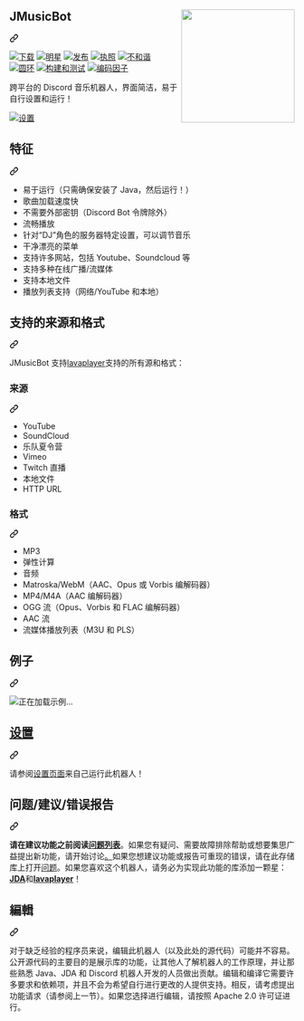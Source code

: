 <div class="Box-sc-g0xbh4-0 bJMeLZ js-snippet-clipboard-copy-unpositioned" data-hpc="true"><article class="markdown-body entry-content container-lg" itemprop="text"><p dir="auto"><a target="_blank" rel="noopener noreferrer nofollow" href="https://camo.githubusercontent.com/18772f08f73f04b945f3e9ed811e078ba7833743485a5b3c36a6560ff81a9f1a/68747470733a2f2f692e696d6775722e636f6d2f7a7245383048592e706e67"><img align="right" src="https://camo.githubusercontent.com/18772f08f73f04b945f3e9ed811e078ba7833743485a5b3c36a6560ff81a9f1a/68747470733a2f2f692e696d6775722e636f6d2f7a7245383048592e706e67" height="200" width="200" data-canonical-src="https://i.imgur.com/zrE80HY.png" style="max-width: 100%;"></a></p>
<div class="markdown-heading" dir="auto"><h1 tabindex="-1" class="heading-element" dir="auto"><font style="vertical-align: inherit;"><font style="vertical-align: inherit;">JMusicBot</font></font></h1><a id="user-content-jmusicbot" class="anchor" aria-label="永久链接：JMusicBot" href="#jmusicbot"><svg class="octicon octicon-link" viewBox="0 0 16 16" version="1.1" width="16" height="16" aria-hidden="true"><path d="m7.775 3.275 1.25-1.25a3.5 3.5 0 1 1 4.95 4.95l-2.5 2.5a3.5 3.5 0 0 1-4.95 0 .751.751 0 0 1 .018-1.042.751.751 0 0 1 1.042-.018 1.998 1.998 0 0 0 2.83 0l2.5-2.5a2.002 2.002 0 0 0-2.83-2.83l-1.25 1.25a.751.751 0 0 1-1.042-.018.751.751 0 0 1-.018-1.042Zm-4.69 9.64a1.998 1.998 0 0 0 2.83 0l1.25-1.25a.751.751 0 0 1 1.042.018.751.751 0 0 1 .018 1.042l-1.25 1.25a3.5 3.5 0 1 1-4.95-4.95l2.5-2.5a3.5 3.5 0 0 1 4.95 0 .751.751 0 0 1-.018 1.042.751.751 0 0 1-1.042.018 1.998 1.998 0 0 0-2.83 0l-2.5 2.5a1.998 1.998 0 0 0 0 2.83Z"></path></svg></a></div>
<p dir="auto"><a href="https://github.com/jagrosh/MusicBot/releases/latest"><img src="https://camo.githubusercontent.com/ebd73d0b3f2137c00f4379e4201f734b95a9d68b92a6024e66ee7ecbc7d5dbf1/68747470733a2f2f696d672e736869656c64732e696f2f6769746875622f646f776e6c6f6164732f6a6167726f73682f4d75736963426f742f746f74616c2e737667" alt="下载" data-canonical-src="https://img.shields.io/github/downloads/jagrosh/MusicBot/total.svg" style="max-width: 100%;"></a>
<a href="https://github.com/jagrosh/MusicBot/stargazers"><img src="https://camo.githubusercontent.com/0cc7b16fd29d3c80f0035073cf4cca231cebfea7e614457e1cd11dbfa994e006/68747470733a2f2f696d672e736869656c64732e696f2f6769746875622f73746172732f6a6167726f73682f4d75736963426f742e737667" alt="明星" data-canonical-src="https://img.shields.io/github/stars/jagrosh/MusicBot.svg" style="max-width: 100%;"></a>
<a href="https://github.com/jagrosh/MusicBot/releases/latest"><img src="https://camo.githubusercontent.com/3f644f920667c6abbe834884aa12a181f35bd1fa5788493a2bf8045d9d912cf4/68747470733a2f2f696d672e736869656c64732e696f2f6769746875622f72656c656173652f6a6167726f73682f4d75736963426f742e737667" alt="发布" data-canonical-src="https://img.shields.io/github/release/jagrosh/MusicBot.svg" style="max-width: 100%;"></a>
<a href="https://github.com/jagrosh/MusicBot/blob/master/LICENSE"><img src="https://camo.githubusercontent.com/d61846def84da772d95842513c814502f342a506f66e7facd426b12de75685e9/68747470733a2f2f696d672e736869656c64732e696f2f6769746875622f6c6963656e73652f6a6167726f73682f4d75736963426f742e737667" alt="执照" data-canonical-src="https://img.shields.io/github/license/jagrosh/MusicBot.svg" style="max-width: 100%;"></a>
<a href="https://discord.gg/0p9LSGoRLu6Pet0k" rel="nofollow"><img src="https://camo.githubusercontent.com/6071a20d7322c4f5218bfb4babfd3fe01c67b464b7ce8351bfd1216ca0c132ce/68747470733a2f2f646973636f72646170702e636f6d2f6170692f6775696c64732f3134373639383338323039323233383834382f7769646765742e706e67" alt="不和谐" data-canonical-src="https://discordapp.com/api/guilds/147698382092238848/widget.png" style="max-width: 100%;"></a><br>
<a href="https://dl.circleci.com/status-badge/redirect/gh/jagrosh/MusicBot/tree/master" rel="nofollow"><img src="https://camo.githubusercontent.com/9e3b03a6cdf2c1339dc7ecebadae2642ef519067ae567b76f765233a1aa0ab6f/68747470733a2f2f646c2e636972636c6563692e636f6d2f7374617475732d62616467652f696d672f67682f6a6167726f73682f4d75736963426f742f747265652f6d61737465722e7376673f7374796c653d737667" alt="圆环" data-canonical-src="https://dl.circleci.com/status-badge/img/gh/jagrosh/MusicBot/tree/master.svg?style=svg" style="max-width: 100%;"></a>
<a href="https://github.com/jagrosh/MusicBot/actions/workflows/build-and-test.yml"><img src="https://github.com/jagrosh/MusicBot/actions/workflows/build-and-test.yml/badge.svg" alt="构建和测试" style="max-width: 100%;"></a>
<a href="https://www.codefactor.io/repository/github/jagrosh/musicbot" rel="nofollow"><img src="https://camo.githubusercontent.com/9421d884b0ac0e00add88d6374917206a201ce7853dc0e3140728ee9c4c3db73/68747470733a2f2f7777772e636f6465666163746f722e696f2f7265706f7369746f72792f6769746875622f6a6167726f73682f6d75736963626f742f6261646765" alt="编码因子" data-canonical-src="https://www.codefactor.io/repository/github/jagrosh/musicbot/badge" style="max-width: 100%;"></a></p>
<p dir="auto"><font style="vertical-align: inherit;"><font style="vertical-align: inherit;">跨平台的 Discord 音乐机器人，界面简洁，易于自行设置和运行！</font></font></p>
<p dir="auto"><a href="https://jmusicbot.com/setup" rel="nofollow"><img src="https://camo.githubusercontent.com/6ecb783d69e3d9de838d95e5f1f9eee5a6c4fa0a43ce1a7e42d9d327502410aa/687474703a2f2f692e696d6775722e636f6d2f5676585970356a2e706e67" alt="设置" data-canonical-src="http://i.imgur.com/VvXYp5j.png" style="max-width: 100%;"></a></p>
<div class="markdown-heading" dir="auto"><h2 tabindex="-1" class="heading-element" dir="auto"><font style="vertical-align: inherit;"><font style="vertical-align: inherit;">特征</font></font></h2><a id="user-content-features" class="anchor" aria-label="固定链接：功能" href="#features"><svg class="octicon octicon-link" viewBox="0 0 16 16" version="1.1" width="16" height="16" aria-hidden="true"><path d="m7.775 3.275 1.25-1.25a3.5 3.5 0 1 1 4.95 4.95l-2.5 2.5a3.5 3.5 0 0 1-4.95 0 .751.751 0 0 1 .018-1.042.751.751 0 0 1 1.042-.018 1.998 1.998 0 0 0 2.83 0l2.5-2.5a2.002 2.002 0 0 0-2.83-2.83l-1.25 1.25a.751.751 0 0 1-1.042-.018.751.751 0 0 1-.018-1.042Zm-4.69 9.64a1.998 1.998 0 0 0 2.83 0l1.25-1.25a.751.751 0 0 1 1.042.018.751.751 0 0 1 .018 1.042l-1.25 1.25a3.5 3.5 0 1 1-4.95-4.95l2.5-2.5a3.5 3.5 0 0 1 4.95 0 .751.751 0 0 1-.018 1.042.751.751 0 0 1-1.042.018 1.998 1.998 0 0 0-2.83 0l-2.5 2.5a1.998 1.998 0 0 0 0 2.83Z"></path></svg></a></div>
<ul dir="auto">
<li><font style="vertical-align: inherit;"><font style="vertical-align: inherit;">易于运行（只需确保安装了 Java，然后运行！）</font></font></li>
<li><font style="vertical-align: inherit;"><font style="vertical-align: inherit;">歌曲加载速度快</font></font></li>
<li><font style="vertical-align: inherit;"><font style="vertical-align: inherit;">不需要外部密钥（Discord Bot 令牌除外）</font></font></li>
<li><font style="vertical-align: inherit;"><font style="vertical-align: inherit;">流畅播放</font></font></li>
<li><font style="vertical-align: inherit;"><font style="vertical-align: inherit;">针对“DJ”角色的服务器特定设置，可以调节音乐</font></font></li>
<li><font style="vertical-align: inherit;"><font style="vertical-align: inherit;">干净漂亮的菜单</font></font></li>
<li><font style="vertical-align: inherit;"><font style="vertical-align: inherit;">支持许多网站，包括 Youtube、Soundcloud 等</font></font></li>
<li><font style="vertical-align: inherit;"><font style="vertical-align: inherit;">支持多种在线广播/流媒体</font></font></li>
<li><font style="vertical-align: inherit;"><font style="vertical-align: inherit;">支持本地文件</font></font></li>
<li><font style="vertical-align: inherit;"><font style="vertical-align: inherit;">播放列表支持（网络/YouTube 和本地）</font></font></li>
</ul>
<div class="markdown-heading" dir="auto"><h2 tabindex="-1" class="heading-element" dir="auto"><font style="vertical-align: inherit;"><font style="vertical-align: inherit;">支持的来源和格式</font></font></h2><a id="user-content-supported-sources-and-formats" class="anchor" aria-label="永久链接：支持的来源和格式" href="#supported-sources-and-formats"><svg class="octicon octicon-link" viewBox="0 0 16 16" version="1.1" width="16" height="16" aria-hidden="true"><path d="m7.775 3.275 1.25-1.25a3.5 3.5 0 1 1 4.95 4.95l-2.5 2.5a3.5 3.5 0 0 1-4.95 0 .751.751 0 0 1 .018-1.042.751.751 0 0 1 1.042-.018 1.998 1.998 0 0 0 2.83 0l2.5-2.5a2.002 2.002 0 0 0-2.83-2.83l-1.25 1.25a.751.751 0 0 1-1.042-.018.751.751 0 0 1-.018-1.042Zm-4.69 9.64a1.998 1.998 0 0 0 2.83 0l1.25-1.25a.751.751 0 0 1 1.042.018.751.751 0 0 1 .018 1.042l-1.25 1.25a3.5 3.5 0 1 1-4.95-4.95l2.5-2.5a3.5 3.5 0 0 1 4.95 0 .751.751 0 0 1-.018 1.042.751.751 0 0 1-1.042.018 1.998 1.998 0 0 0-2.83 0l-2.5 2.5a1.998 1.998 0 0 0 0 2.83Z"></path></svg></a></div>
<p dir="auto"><font style="vertical-align: inherit;"><font style="vertical-align: inherit;">JMusicBot 支持</font></font><a href="https://github.com/sedmelluq/lavaplayer#supported-formats"><font style="vertical-align: inherit;"><font style="vertical-align: inherit;">lavaplayer</font></font></a><font style="vertical-align: inherit;"><font style="vertical-align: inherit;">支持的所有源和格式：</font></font></p>
<div class="markdown-heading" dir="auto"><h3 tabindex="-1" class="heading-element" dir="auto"><font style="vertical-align: inherit;"><font style="vertical-align: inherit;">来源</font></font></h3><a id="user-content-sources" class="anchor" aria-label="永久链接：来源" href="#sources"><svg class="octicon octicon-link" viewBox="0 0 16 16" version="1.1" width="16" height="16" aria-hidden="true"><path d="m7.775 3.275 1.25-1.25a3.5 3.5 0 1 1 4.95 4.95l-2.5 2.5a3.5 3.5 0 0 1-4.95 0 .751.751 0 0 1 .018-1.042.751.751 0 0 1 1.042-.018 1.998 1.998 0 0 0 2.83 0l2.5-2.5a2.002 2.002 0 0 0-2.83-2.83l-1.25 1.25a.751.751 0 0 1-1.042-.018.751.751 0 0 1-.018-1.042Zm-4.69 9.64a1.998 1.998 0 0 0 2.83 0l1.25-1.25a.751.751 0 0 1 1.042.018.751.751 0 0 1 .018 1.042l-1.25 1.25a3.5 3.5 0 1 1-4.95-4.95l2.5-2.5a3.5 3.5 0 0 1 4.95 0 .751.751 0 0 1-.018 1.042.751.751 0 0 1-1.042.018 1.998 1.998 0 0 0-2.83 0l-2.5 2.5a1.998 1.998 0 0 0 0 2.83Z"></path></svg></a></div>
<ul dir="auto">
<li><font style="vertical-align: inherit;"><font style="vertical-align: inherit;">YouTube</font></font></li>
<li><font style="vertical-align: inherit;"><font style="vertical-align: inherit;">SoundCloud</font></font></li>
<li><font style="vertical-align: inherit;"><font style="vertical-align: inherit;">乐队夏令营</font></font></li>
<li><font style="vertical-align: inherit;"><font style="vertical-align: inherit;">Vimeo</font></font></li>
<li><font style="vertical-align: inherit;"><font style="vertical-align: inherit;">Twitch 直播</font></font></li>
<li><font style="vertical-align: inherit;"><font style="vertical-align: inherit;">本地文件</font></font></li>
<li><font style="vertical-align: inherit;"><font style="vertical-align: inherit;">HTTP URL</font></font></li>
</ul>
<div class="markdown-heading" dir="auto"><h3 tabindex="-1" class="heading-element" dir="auto"><font style="vertical-align: inherit;"><font style="vertical-align: inherit;">格式</font></font></h3><a id="user-content-formats" class="anchor" aria-label="永久链接：格式" href="#formats"><svg class="octicon octicon-link" viewBox="0 0 16 16" version="1.1" width="16" height="16" aria-hidden="true"><path d="m7.775 3.275 1.25-1.25a3.5 3.5 0 1 1 4.95 4.95l-2.5 2.5a3.5 3.5 0 0 1-4.95 0 .751.751 0 0 1 .018-1.042.751.751 0 0 1 1.042-.018 1.998 1.998 0 0 0 2.83 0l2.5-2.5a2.002 2.002 0 0 0-2.83-2.83l-1.25 1.25a.751.751 0 0 1-1.042-.018.751.751 0 0 1-.018-1.042Zm-4.69 9.64a1.998 1.998 0 0 0 2.83 0l1.25-1.25a.751.751 0 0 1 1.042.018.751.751 0 0 1 .018 1.042l-1.25 1.25a3.5 3.5 0 1 1-4.95-4.95l2.5-2.5a3.5 3.5 0 0 1 4.95 0 .751.751 0 0 1-.018 1.042.751.751 0 0 1-1.042.018 1.998 1.998 0 0 0-2.83 0l-2.5 2.5a1.998 1.998 0 0 0 0 2.83Z"></path></svg></a></div>
<ul dir="auto">
<li><font style="vertical-align: inherit;"><font style="vertical-align: inherit;">MP3</font></font></li>
<li><font style="vertical-align: inherit;"><font style="vertical-align: inherit;">弹性计算</font></font></li>
<li><font style="vertical-align: inherit;"><font style="vertical-align: inherit;">音频</font></font></li>
<li><font style="vertical-align: inherit;"><font style="vertical-align: inherit;">Matroska/WebM（AAC、Opus 或 Vorbis 编解码器）</font></font></li>
<li><font style="vertical-align: inherit;"><font style="vertical-align: inherit;">MP4/M4A（AAC 编解码器）</font></font></li>
<li><font style="vertical-align: inherit;"><font style="vertical-align: inherit;">OGG 流（Opus、Vorbis 和 FLAC 编解码器）</font></font></li>
<li><font style="vertical-align: inherit;"><font style="vertical-align: inherit;">AAC 流</font></font></li>
<li><font style="vertical-align: inherit;"><font style="vertical-align: inherit;">流媒体播放列表（M3U 和 PLS）</font></font></li>
</ul>
<div class="markdown-heading" dir="auto"><h2 tabindex="-1" class="heading-element" dir="auto"><font style="vertical-align: inherit;"><font style="vertical-align: inherit;">例子</font></font></h2><a id="user-content-example" class="anchor" aria-label="永久链接：示例" href="#example"><svg class="octicon octicon-link" viewBox="0 0 16 16" version="1.1" width="16" height="16" aria-hidden="true"><path d="m7.775 3.275 1.25-1.25a3.5 3.5 0 1 1 4.95 4.95l-2.5 2.5a3.5 3.5 0 0 1-4.95 0 .751.751 0 0 1 .018-1.042.751.751 0 0 1 1.042-.018 1.998 1.998 0 0 0 2.83 0l2.5-2.5a2.002 2.002 0 0 0-2.83-2.83l-1.25 1.25a.751.751 0 0 1-1.042-.018.751.751 0 0 1-.018-1.042Zm-4.69 9.64a1.998 1.998 0 0 0 2.83 0l1.25-1.25a.751.751 0 0 1 1.042.018.751.751 0 0 1 .018 1.042l-1.25 1.25a3.5 3.5 0 1 1-4.95-4.95l2.5-2.5a3.5 3.5 0 0 1 4.95 0 .751.751 0 0 1-.018 1.042.751.751 0 0 1-1.042.018 1.998 1.998 0 0 0-2.83 0l-2.5 2.5a1.998 1.998 0 0 0 0 2.83Z"></path></svg></a></div>
<p dir="auto"><animated-image data-catalyst=""><a target="_blank" rel="noopener noreferrer nofollow" href="https://camo.githubusercontent.com/fa206b986c1a41e339d8d4ec7b4a0675e52507eccc740e94194dfb48f9dab38d/68747470733a2f2f692e696d6775722e636f6d2f6b5674544b76532e676966" data-target="animated-image.originalLink"><img src="https://camo.githubusercontent.com/fa206b986c1a41e339d8d4ec7b4a0675e52507eccc740e94194dfb48f9dab38d/68747470733a2f2f692e696d6775722e636f6d2f6b5674544b76532e676966" alt="正在加载示例..." data-canonical-src="https://i.imgur.com/kVtTKvS.gif" style="max-width: 100%; display: inline-block;" data-target="animated-image.originalImage"></a>
      <span class="AnimatedImagePlayer" data-target="animated-image.player" hidden="">
        <a data-target="animated-image.replacedLink" class="AnimatedImagePlayer-images" href="https://camo.githubusercontent.com/fa206b986c1a41e339d8d4ec7b4a0675e52507eccc740e94194dfb48f9dab38d/68747470733a2f2f692e696d6775722e636f6d2f6b5674544b76532e676966" target="_blank">
          
       
<div class="markdown-heading" dir="auto"><h2 tabindex="-1" class="heading-element" dir="auto"><font style="vertical-align: inherit;"><font style="vertical-align: inherit;">设置</font></font></h2><a id="user-content-setup" class="anchor" aria-label="固定链接：设置" href="#setup"><svg class="octicon octicon-link" viewBox="0 0 16 16" version="1.1" width="16" height="16" aria-hidden="true"><path d="m7.775 3.275 1.25-1.25a3.5 3.5 0 1 1 4.95 4.95l-2.5 2.5a3.5 3.5 0 0 1-4.95 0 .751.751 0 0 1 .018-1.042.751.751 0 0 1 1.042-.018 1.998 1.998 0 0 0 2.83 0l2.5-2.5a2.002 2.002 0 0 0-2.83-2.83l-1.25 1.25a.751.751 0 0 1-1.042-.018.751.751 0 0 1-.018-1.042Zm-4.69 9.64a1.998 1.998 0 0 0 2.83 0l1.25-1.25a.751.751 0 0 1 1.042.018.751.751 0 0 1 .018 1.042l-1.25 1.25a3.5 3.5 0 1 1-4.95-4.95l2.5-2.5a3.5 3.5 0 0 1 4.95 0 .751.751 0 0 1-.018 1.042.751.751 0 0 1-1.042.018 1.998 1.998 0 0 0-2.83 0l-2.5 2.5a1.998 1.998 0 0 0 0 2.83Z"></path></svg></a></div>
<p dir="auto"><font style="vertical-align: inherit;"><font style="vertical-align: inherit;">请参阅</font></font><a href="https://jmusicbot.com/setup" rel="nofollow"><font style="vertical-align: inherit;"><font style="vertical-align: inherit;">设置页面</font></font></a><font style="vertical-align: inherit;"><font style="vertical-align: inherit;">来自己运行此机器人！</font></font></p>
<div class="markdown-heading" dir="auto"><h2 tabindex="-1" class="heading-element" dir="auto"><font style="vertical-align: inherit;"><font style="vertical-align: inherit;">问题/建议/错误报告</font></font></h2><a id="user-content-questionssuggestionsbug-reports" class="anchor" aria-label="永久链接：问题/建议/错误报告" href="#questionssuggestionsbug-reports"><svg class="octicon octicon-link" viewBox="0 0 16 16" version="1.1" width="16" height="16" aria-hidden="true"><path d="m7.775 3.275 1.25-1.25a3.5 3.5 0 1 1 4.95 4.95l-2.5 2.5a3.5 3.5 0 0 1-4.95 0 .751.751 0 0 1 .018-1.042.751.751 0 0 1 1.042-.018 1.998 1.998 0 0 0 2.83 0l2.5-2.5a2.002 2.002 0 0 0-2.83-2.83l-1.25 1.25a.751.751 0 0 1-1.042-.018.751.751 0 0 1-.018-1.042Zm-4.69 9.64a1.998 1.998 0 0 0 2.83 0l1.25-1.25a.751.751 0 0 1 1.042.018.751.751 0 0 1 .018 1.042l-1.25 1.25a3.5 3.5 0 1 1-4.95-4.95l2.5-2.5a3.5 3.5 0 0 1 4.95 0 .751.751 0 0 1-.018 1.042.751.751 0 0 1-1.042.018 1.998 1.998 0 0 0-2.83 0l-2.5 2.5a1.998 1.998 0 0 0 0 2.83Z"></path></svg></a></div>
<p dir="auto"><strong><font style="vertical-align: inherit;"><font style="vertical-align: inherit;">请</font><font style="vertical-align: inherit;">在建议功能之前阅读</font></font><a href="https://github.com/jagrosh/MusicBot/issues"><font style="vertical-align: inherit;"><font style="vertical-align: inherit;">问题列表</font></font></a><font style="vertical-align: inherit;"></font></strong><font style="vertical-align: inherit;"><font style="vertical-align: inherit;">。如果您有疑问、需要故障排除帮助或想要集思广益提出新功能，请开始讨论</font></font><a href="https://github.com/jagrosh/MusicBot/discussions"><font style="vertical-align: inherit;"><font style="vertical-align: inherit;">。</font></font></a><font style="vertical-align: inherit;"><font style="vertical-align: inherit;">如果您想建议功能或报告可重现的错误，请在此存储库上打开</font></font><a href="https://github.com/jagrosh/MusicBot/issues"><font style="vertical-align: inherit;"><font style="vertical-align: inherit;">问题</font></font></a><font style="vertical-align: inherit;"><font style="vertical-align: inherit;">。如果您喜欢这个机器人，请务必为实现此功能的库添加一颗星：</font></font><a href="https://github.com/DV8FromTheWorld/JDA"><strong><font style="vertical-align: inherit;"><font style="vertical-align: inherit;">JDA</font></font></strong></a><font style="vertical-align: inherit;"><font style="vertical-align: inherit;">和</font></font><a href="https://github.com/sedmelluq/lavaplayer"><strong><font style="vertical-align: inherit;"><font style="vertical-align: inherit;">lavaplayer</font></font></strong></a><font style="vertical-align: inherit;"><font style="vertical-align: inherit;">！</font></font></p>
<div class="markdown-heading" dir="auto"><h2 tabindex="-1" class="heading-element" dir="auto"><font style="vertical-align: inherit;"><font style="vertical-align: inherit;">編輯</font></font></h2><a id="user-content-editing" class="anchor" aria-label="永久链接：编辑" href="#editing"><svg class="octicon octicon-link" viewBox="0 0 16 16" version="1.1" width="16" height="16" aria-hidden="true"><path d="m7.775 3.275 1.25-1.25a3.5 3.5 0 1 1 4.95 4.95l-2.5 2.5a3.5 3.5 0 0 1-4.95 0 .751.751 0 0 1 .018-1.042.751.751 0 0 1 1.042-.018 1.998 1.998 0 0 0 2.83 0l2.5-2.5a2.002 2.002 0 0 0-2.83-2.83l-1.25 1.25a.751.751 0 0 1-1.042-.018.751.751 0 0 1-.018-1.042Zm-4.69 9.64a1.998 1.998 0 0 0 2.83 0l1.25-1.25a.751.751 0 0 1 1.042.018.751.751 0 0 1 .018 1.042l-1.25 1.25a3.5 3.5 0 1 1-4.95-4.95l2.5-2.5a3.5 3.5 0 0 1 4.95 0 .751.751 0 0 1-.018 1.042.751.751 0 0 1-1.042.018 1.998 1.998 0 0 0-2.83 0l-2.5 2.5a1.998 1.998 0 0 0 0 2.83Z"></path></svg></a></div>
<p dir="auto"><font style="vertical-align: inherit;"><font style="vertical-align: inherit;">对于缺乏经验的程序员来说，编辑此机器人（以及此处的源代码）可能并不容易。公开源代码的主要目的是展示库的功能，让其他人了解机器人的工作原理，并让那些熟悉 Java、JDA 和 Discord 机器人开发的人员做出贡献。编辑和编译它需要许多要求和依赖项，并且不会为希望自行进行更改的人提供支持。相反，请考虑提出功能请求（请参阅上一节）。如果您选择进行编辑，请按照 Apache 2.0 许可证进行。</font></font></p>
</article></div>

